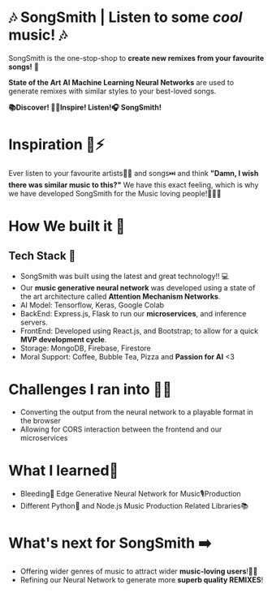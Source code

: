 # 🎶 SongSmith | Listen to some *cool* music! 🎶

SongSmith is the one-stop-shop to **create new remixes from your favourite songs!** 🎼

**State of the Art AI Machine Learning Neural Networks** are used to generate remixes with similar styles to your best-loved songs. 

**📚Discover! 👨‍🎤Inspire! Listen!🎧 SongSmith!**


# Inspiration 💭⚡

Ever listen to your favourite artists🧑‍🎤 and songs⏭️ and think **"Damn, I wish there was similar music to this?"** We have this exact feeling, which is why we have developed SongSmith for the Music loving people!🧑‍🤝‍🧑


# How We built it 🏢
## Tech Stack 🔨
- SongSmith was built using the latest and great technology!! 💻
- Our **music generative neural network** was developed using a state of the art architecture called **Attention Mechanism Networks**. 
- AI Model: Tensorflow, Keras, Google Colab
- BackEnd: Express.js, Flask to run our **microservices**, and inference servers. 
- FrontEnd: Developed using React.js, and Bootstrap; to allow for a quick **MVP development cycle**.
- Storage: MongoDB, Firebase, Firestore
- Moral Support: Coffee, Bubble Tea, Pizza and **Passion for AI** <3

# Challenges I ran into 🧱🤔

- Converting the output from the neural network to a playable format in the browser
- Allowing for CORS interaction between the frontend and our microservices

# What I learned🏫

- Bleeding💉 Edge Generative Neural Network for Music🎙️Production
- Different Python🐍 and Node.js Music Production Related Libraries📚

# What's next for SongSmith ➡️
- Offering wider genres of music to attract wider **music-loving users**!🧑‍🎤
- Refining our Neural Network to generate more **superb quality REMIXES**!

